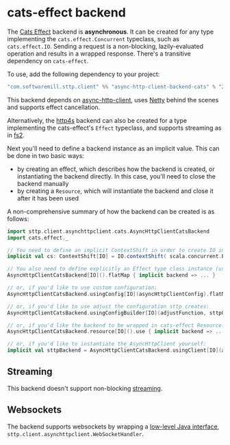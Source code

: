 # cats-effect backend

The [Cats Effect](https://github.com/typelevel/cats-effect) backend is **asynchronous**. It can be created for any type implementing the `cats.effect.Concurrent` typeclass, such as `cats.effect.IO`. Sending a request is a non-blocking, lazily-evaluated operation and results in a wrapped response. There's a transitive dependency on `cats-effect`. 

To use, add the following dependency to your project:

```scala
"com.softwaremill.sttp.client" %% "async-http-client-backend-cats" % "2.0.6"
```
           
This backend depends on [async-http-client](https://github.com/AsyncHttpClient/async-http-client), uses [Netty](http://netty.io) behind the scenes and supports effect cancellation. 

Alternatively, the [http4s](http4s.html) backend can also be created for a type implementing the cats-effect's `Effect` typeclass, and supports streaming as in [fs2](fs2.html).  

Next you'll need to define a backend instance as an implicit value. This can be done in two basic ways:

* by creating an effect, which describes how the backend is created, or instantiating the backend directly. In this case, you'll need to close the backend manually
* by creating a `Resource`, which will instantiate the backend and close it after it has been used

A non-comprehensive summary of how the backend can be created is as follows:

```scala
import sttp.client.asynchttpclient.cats.AsyncHttpClientCatsBackend
import cats.effect._

// You need to define an implicit ContextShift in order to create IO instances for the cats backend
implicit val cs: ContextShift[IO] = IO.contextShift( scala.concurrent.ExecutionContext.global )

// You also need to define explicitly an Effect type class instance (usually `cats.effect.IO`)
AsyncHttpClientCatsBackend[IO]().flatMap { implicit backend => ... }

// or, if you'd like to use custom configuration:
AsyncHttpClientCatsBackend.usingConfig[IO](asyncHttpClientConfig).flatMap { implicit backend => ... }

// or, if you'd like to use adjust the configuration sttp creates:
AsyncHttpClientCatsBackend.usingConfigBuilder[IO](adjustFunction, sttpOptions).flatMap { implicit backend => ... }

// or, if you'd like the backend to be wrapped in cats-effect Resource:
AsyncHttpClientCatsBackend.resource[IO]().use { implicit backend => ... }

// or, if you'd like to instantiate the AsyncHttpClient yourself:
implicit val sttpBackend = AsyncHttpClientCatsBackend.usingClient[IO](asyncHttpClient)
```

## Streaming

This backend doesn't support non-blocking [streaming](../requests/streaming.html).

## Websockets

The backend supports websockets by wrapping a [low-level Java interface](../websockets.html), `sttp.client.asynchttpclient.WebSocketHandler`.